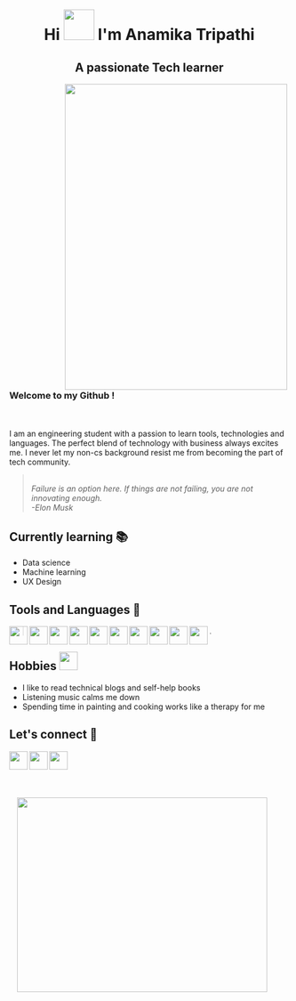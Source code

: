 # <div align= "center" > Hi <img src = "https://user-images.githubusercontent.com/78593368/119226953-4de77600-bb29-11eb-8d16-9479fa967348.gif" width="55px" height="55px"> I'm Anamika Tripathi </div>

## <div align= "center"> A passionate Tech learner </div>

<img src = "https://user-images.githubusercontent.com/78593368/119228157-4fb43800-bb2f-11eb-950a-35f149e3b672.png" height ="550" width="400" align="left" HSPACE="100"/> <h3><br> Welcome to my Github ! </h3></br> <br> I am an engineering student with a passion to learn tools, technologies and languages. The perfect blend of technology with business always excites me. I never let my non-cs background resist me from becoming the part of tech community. </br> 
> <br> *Failure is an option here. If things are not failing, you are not innovating enough.* </br>
> *-Elon Musk* <BR CLEAR ="left"/> 

## Currently learning :books:
* Data science
* Machine learning
* UX Design 

## Tools and Languages :wrench: 
<a href="https://www.tensorflow.org/" target="blank"> <img align="left" src ="https://user-images.githubusercontent.com/78593368/119234536-12aa6e80-bb4c-11eb-879c-399c58c3f309.png" height ="33" width="33"/></a>
<a href="https://jupyter.org/" target="blank"> <img align="left" src ="https://user-images.githubusercontent.com/78593368/119234623-8c425c80-bb4c-11eb-9312-f33b64a0b2ee.png" height ="33" width="33"/></a>
<a href="https://www.python.org/" target="blank"> <img align="left" src ="https://user-images.githubusercontent.com/78593368/119234741-07a40e00-bb4d-11eb-8ad9-6dcda5e91119.png" height ="33" width="33"/></a>
<a href="https://www.anaconda.com/" target="blank"> <img align="left" src ="https://user-images.githubusercontent.com/78593368/119235002-09ba9c80-bb4e-11eb-9c56-135fd1a19aa2.png" height ="33" width="33"/></a>
<a href="https://git-scm.com/" target="blank"> <img align="left" src ="https://user-images.githubusercontent.com/78593368/119235148-a715d080-bb4e-11eb-8df6-f15a29be375a.png" height ="33" width="33"/></a>
<a href="https://desktop.github.com/" target="blank"> <img align="left" src ="https://user-images.githubusercontent.com/78593368/119235203-f5c36a80-bb4e-11eb-97a6-9f27a23ce937.png" height ="33" width="33"/></a>
<a href="https://pymol.org/2/" target="blank"> <img align="left" src ="https://user-images.githubusercontent.com/78593368/119235458-4b4c4700-bb50-11eb-811e-6a7460337d25.png" height ="33" width="33"/></a> 
<a href="https://code.visualstudio.com/" target="blank"> <img align="left" src ="https://user-images.githubusercontent.com/78593368/119237931-290cf600-bb5d-11eb-9381-375cbc5de655.png" height ="33" width="33"/></a> 
<a href="https://colab.research.google.com/notebooks/intro.ipynb?utm_source=scs-index#recent=true/" target="blank"> <img align="left" src ="https://user-images.githubusercontent.com/78593368/119237992-8143f800-bb5d-11eb-81d2-17f9c596c54c.png" height ="33" width="33"/></a> 
<a href="https://www.ibm.com/in-en/cloud/watson-studio" target="blank"> <img align="left" src ="https://user-images.githubusercontent.com/78593368/119238028-b8b2a480-bb5d-11eb-923a-7d2d93ce5481.png" height ="33" width="33"/></a>
>.

##  Hobbies <img src="https://user-images.githubusercontent.com/78593368/119236113-4210a980-bb53-11eb-9ec5-a5294f1ee549.gif" height ="33" width="33"> 
* I like to read technical blogs and self-help books 
* Listening music calms me down 
* Spending time in painting and cooking works like a therapy for me
 
## Let's connect :iphone:

<a href="https://www.linkedin.com/in/anamika-tripathi1601" target="blank"> <img align="left" src ="https://user-images.githubusercontent.com/78593368/119232134-a62a7200-bb41-11eb-9044-25fd92d399a7.png" height ="33" width="33"/></a>
<a href="mailto:tripathianamika927@gmail.com" target="blank"> <img align="left" src = "https://user-images.githubusercontent.com/78593368/119232222-08837280-bb42-11eb-8d08-0bffddebd4f4.png" height ="33" width="33"/></a>
<a href="http://twitter.com/itismeAnamika" target="blank"> <img align="left" src = "https://user-images.githubusercontent.com/78593368/119869722-33a10400-bf3e-11eb-9cd2-06a5aa214e40.png" height ="33" width="33"/></a>

<img src = "https://user-images.githubusercontent.com/78593368/119237134-01b42a00-bb59-11eb-999b-70f60ec2fc16.png" height ="350" width="450" align="right" HSPACE="40" VSPACE="50"/> <BR CLEAR ="right"/> 







